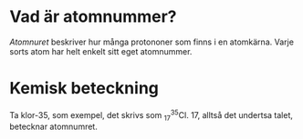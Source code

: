 # Vad är atomnummer?
*Atomnuret* beskriver hur många protononer som finns i en atomkärna. Varje sorts atom har helt enkelt sitt eget atomnummer. 

# Kemisk beteckning
Ta klor-35, som exempel, det skrivs som $^{35}_{17}\text{Cl}$. 17, alltså det undertsa talet, betecknar atomnumret.
